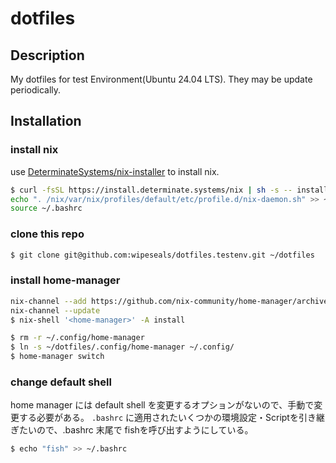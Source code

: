 # dotfiles

## Description

My dotfiles for test Environment(Ubuntu 24.04 LTS). They may be update periodically.

## Installation


### install nix

use [DeterminateSystems/nix-installer](https://github.com/DeterminateSystems/nix-installer) to install nix.

```bash
$ curl -fsSL https://install.determinate.systems/nix | sh -s -- install --determinate
echo ". /nix/var/nix/profiles/default/etc/profile.d/nix-daemon.sh" >> ~/.bashrc
source ~/.bashrc
```

### clone this repo

```bash
$ git clone git@github.com:wipeseals/dotfiles.testenv.git ~/dotfiles
```

### install home-manager

```bash
nix-channel --add https://github.com/nix-community/home-manager/archive/master.tar.gz home-manager
nix-channel --update
$ nix-shell '<home-manager>' -A install

$ rm -r ~/.config/home-manager
$ ln -s ~/dotfiles/.config/home-manager ~/.config/
$ home-manager switch
```

### change default shell

home manager には default shell を変更するオプションがないので、手動で変更する必要がある。
`.bashrc` に適用されたいくつかの環境設定・Scriptを引き継ぎたいので、.bashrc 末尾で fishを呼び出すようにしている。

```bash
$ echo "fish" >> ~/.bashrc
```